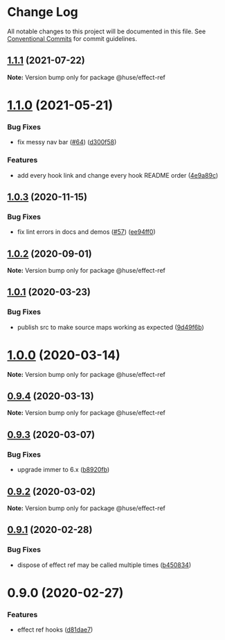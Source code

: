 # Change Log

All notable changes to this project will be documented in this file.
See [Conventional Commits](https://conventionalcommits.org) for commit guidelines.

## [1.1.1](https://github.com/ecomfe/react-hooks/compare/@huse/effect-ref@1.1.0...@huse/effect-ref@1.1.1) (2021-07-22)

**Note:** Version bump only for package @huse/effect-ref





# [1.1.0](https://github.com/ecomfe/react-hooks/compare/@huse/effect-ref@1.0.3...@huse/effect-ref@1.1.0) (2021-05-21)


### Bug Fixes

* fix messy nav bar ([#64](https://github.com/ecomfe/react-hooks/issues/64)) ([d300f58](https://github.com/ecomfe/react-hooks/commit/d300f5800310f880d79e36b459c502c5b4f5cfe2))


### Features

* add every hook link and change every hook README order ([4e9a89c](https://github.com/ecomfe/react-hooks/commit/4e9a89c6bbe846214d65393f0afef24c291718e6))





## [1.0.3](https://github.com/ecomfe/react-hooks/compare/@huse/effect-ref@1.0.1...@huse/effect-ref@1.0.3) (2020-11-15)


### Bug Fixes

* fix lint errors in docs and demos ([#57](https://github.com/ecomfe/react-hooks/issues/57)) ([ee94ff0](https://github.com/ecomfe/react-hooks/commit/ee94ff02bf09696374ca4250c496a4dec0cbe02a))





## [1.0.2](https://github.com/ecomfe/react-hooks/compare/@huse/effect-ref@1.0.1...@huse/effect-ref@1.0.2) (2020-09-01)

**Note:** Version bump only for package @huse/effect-ref





## [1.0.1](https://github.com/ecomfe/react-hooks/compare/@huse/effect-ref@0.9.3...@huse/effect-ref@1.0.1) (2020-03-23)


### Bug Fixes

* publish src to make source maps working as expected ([9d49f6b](https://github.com/ecomfe/react-hooks/commit/9d49f6b294a445c302f05da958c6e427e7eae669))





# [1.0.0](https://github.com/ecomfe/react-hooks/compare/@huse/effect-ref@0.9.3...@huse/effect-ref@1.0.0) (2020-03-14)

**Note:** Version bump only for package @huse/effect-ref





## [0.9.4](https://github.com/ecomfe/react-hooks/compare/@huse/effect-ref@0.9.3...@huse/effect-ref@0.9.4) (2020-03-13)

**Note:** Version bump only for package @huse/effect-ref





## [0.9.3](https://github.com/ecomfe/react-hooks/compare/@huse/effect-ref@0.9.2...@huse/effect-ref@0.9.3) (2020-03-07)


### Bug Fixes

* upgrade immer to 6.x ([b8920fb](https://github.com/ecomfe/react-hooks/commit/b8920fb67a14bd111b543efdcd58b67b8277ba46))





## [0.9.2](https://github.com/ecomfe/react-hooks/compare/@huse/effect-ref@0.9.1...@huse/effect-ref@0.9.2) (2020-03-02)

**Note:** Version bump only for package @huse/effect-ref





## [0.9.1](https://github.com/ecomfe/react-hooks/compare/@huse/effect-ref@0.9.0...@huse/effect-ref@0.9.1) (2020-02-28)


### Bug Fixes

* dispose of effect ref may be called multiple times ([b450834](https://github.com/ecomfe/react-hooks/commit/b4508340b9fb27b28a681b4d9d238955ceabb083))





# 0.9.0 (2020-02-27)


### Features

* effect ref hooks ([d81dae7](https://github.com/ecomfe/react-hooks/commit/d81dae7ded272b4f2eeee106f79fe72f1b9ded1a))
